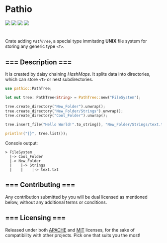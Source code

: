 # Pathio 

<div align="left">
  <a href="https://crates.io/crates/pathio"><img src="https://img.shields.io/crates/v/pathio?label=version"></a>
  <a href="./LICENSE-MIT"><img src="https://img.shields.io/badge/License-Apache/MIT-white.svg?label=license"></a>
  <a href="https://deps.rs/crate/pathio"><img src="https://img.shields.io/badge/check-white.svg?label=deps"></a>
  <a href="https://docs.rs/pathio"><img src="https://img.shields.io/docsrs/pathio/latest"></a>
</div>

#

Crate adding *`PathTree`*, a special type immitating **UNIX** file system for storing any generic type `<T>`.

## === Description ===

It is created by daisy chaining *HashMaps*. It splits data into directories, which can store `<T>` or nest subdirectories.

```rust
use pathio::PathTree;

let mut tree: PathTree<String> = PathTree::new("FileSystem");

tree.create_directory("New_Folder").unwrap();
tree.create_directory("New_Folder/Strings").unwrap();
tree.create_directory("Cool_Folder").unwrap();

tree.insert_file("Hello World!".to_string(), "New_Folder/Strings/text.txt").unwrap();

println!("{}", tree.list());

```

Console output: 

```
> FileSystem
  |-> Cool_Folder
  |-> New_Folder
  |    |-> Strings
  |    |    |-> text.txt
```

## === Contributing ===

Any contribution submitted by you will be dual licensed as mentioned below, without any additional terms or conditions.

## === Licensing ===

Released under both [APACHE](./LICENSE-APACHE) and [MIT](./LICENSE-MIT) licenses, for the sake of compatibility with other projects. Pick one that suits you the most!
